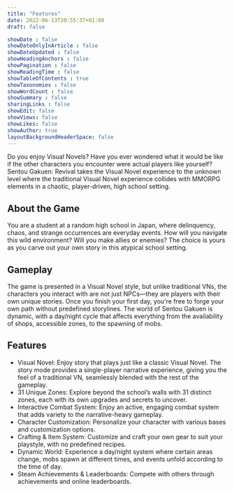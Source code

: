 ```yaml
---
title: "Features"
date: 2022-06-13T20:55:37+01:00
draft: false

showDate : false
showDateOnlyInArticle : false
showDateUpdated : false
showHeadingAnchors : false
showPagination : false
showReadingTime : false
showTableOfContents : true
showTaxonomies : false 
showWordCount : false
showSummary : false
sharingLinks : false
showEdit: false
showViews: false
showLikes: false
showAuthor: true
layoutBackgroundHeaderSpace: false
---
```


Do you enjoy Visual Novels? Have you ever wondered what it would be like if the other characters you encounter were actual players like yourself? Sentou Gakuen: Revival takes the Visual Novel experience to the unknown level where the traditional Visual Novel experience collides with MMORPG elements in a chaotic, player-driven, high school setting.

## About the Game
You are a student at a random high school in Japan, where delinquency, chaos, and strange occurrences are everyday events. How will you navigate this wild environment? Will you make allies or enemies? The choice is yours as you carve out your own story in this atypical school setting.

## Gameplay
The game is presented in a Visual Novel style, but unlike traditional VNs, the characters you interact with are not just NPCs—they are players with their own unique stories. Once you finish your first day, you're free to forge your own path without predefined storylines.
The world of Sentou Gakuen is dynamic, with a day/night cycle that affects everything from the availability of shops, accessible zones, to the spawning of mobs.

## Features
- Visual Novel: Enjoy story that plays just like a classic Visual Novel. The story mode provides a single-player narrative experience, giving you the feel of a traditional VN, seamlessly blended with the rest of the gameplay.
- 31 Unique Zones: Explore beyond the school’s walls with 31 distinct zones, each with its own upgrades and secrets to uncover.
- Interactive Combat System: Enjoy an active, engaging combat system that adds variety to the narrative-heavy gameplay.
- Character Customization: Personalize your character with various bases and customization options.
- Crafting & Item System: Customize and craft your own gear to suit your playstyle, with no predefined recipes.
- Dynamic World: Experience a day/night system where certain areas change, mobs spawn at different times, and events unfold according to the time of day.
- Steam Achievements & Leaderboards: Compete with others through achievements and online leaderboards.

